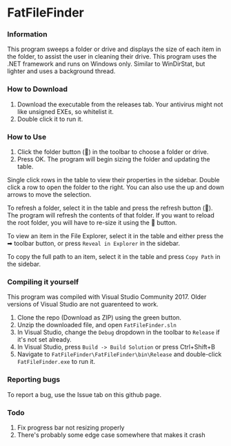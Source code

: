 # FatFileFinder

### Information
This program sweeps a folder or drive and displays the size of each item in the folder, to assist the user in cleaning their drive.
This program uses the .NET framework and runs on Windows only.
Similar to WinDirStat, but lighter and uses a background thread.

### How to Download
1. Download the executable from the releases tab. Your antivirus might not like unsigned EXEs, so whitelist it.
2. Double click it to run it. 

### How to Use
1. Click the folder button (📁) in the toolbar to choose a folder or drive.
2. Press OK. The program will begin sizing the folder and updating the table.

Single click rows in the table to view their properties in the sidebar. Double click a row to open the folder to the right. 
You can also use the up and down arrows to move the selection. 

To refresh a folder, select it in the table and press the refresh button (🔁). The program will refresh the contents of that folder.
If you want to reload the root folder, you will have to re-size it using the 📁 button.

To view an item in the File Explorer, select it in the table and either press the ➡ toolbar button, or press `Reveal in Explorer` in the sidebar.

To copy the full path to an item, select it in the table and press `Copy Path` in the sidebar.

### Compiling it yourself
This program was compiled with Visual Studio Community 2017. Older versions of Visual Studio are not guarenteed to work.
1. Clone the repo (Download as ZIP) using the green button.
2. Unzip the downloaded file, and open `FatFileFinder.sln`
3. In Visual Studio, change the ``Debug`` dropdown in the toolbar to ``Release`` if it's not set already.
3. In Visual Studio, press ``Build -> Build Solution`` or press Ctrl+Shift+B
4. Navigate to ``FatFileFinder\FatFileFinder\bin\Release`` and double-click `FatFileFinder.exe` to run it.

### Reporting bugs
To report a bug, use the Issue tab on this github page.

### Todo
1. Fix progress bar not resizing properly
2. There's probably some edge case somewhere that makes it crash
